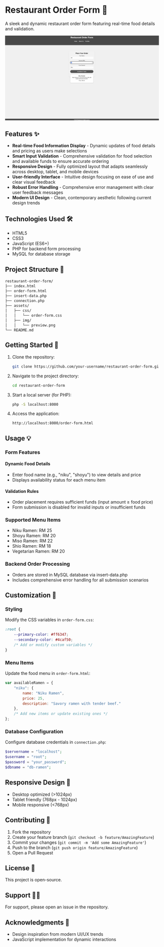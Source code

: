 # Restaurant Order Form 🍜

A sleek and dynamic restaurant order form featuring real-time food details and validation.

![Student Login Preview](assets/img/preview.png)

## Features ✨

* **Real-time Food Information Display** - Dynamic updates of food details and pricing as users make selections
* **Smart Input Validation** - Comprehensive validation for food selection and available funds to ensure accurate ordering
* **Responsive Design** - Fully optimized layout that adapts seamlessly across desktop, tablet, and mobile devices
* **User-friendly Interface** - Intuitive design focusing on ease of use and clear visual feedback
* **Robust Error Handling** - Comprehensive error management with clear user feedback messages
* **Modern UI Design** - Clean, contemporary aesthetic following current design trends

## Technologies Used 🛠️

* HTML5
* CSS3
* JavaScript (ES6+)
* PHP for backend form processing
* MySQL for database storage

## Project Structure 📁

```
restaurant-order-form/
├── index.html
├── order-form.html
├── insert-data.php
├── connection.php
├── assets/
│   ├── css/
│   │   └── order-form.css
│   ├── img/
│   │   └── preview.png
└── README.md
```

## Getting Started 🚀

1. Clone the repository:
   ```bash
   git clone https://github.com/your-username/restaurant-order-form.git
   ```

2. Navigate to the project directory:
   ```bash
   cd restaurant-order-form
   ```

3. Start a local server (for PHP):
   ```bash
   php -S localhost:8000
   ```

4. Access the application:
   ```
   http://localhost:8000/order-form.html
   ```

## Usage 💡

### Form Features

#### Dynamic Food Details
* Enter food name (e.g., "niku", "shoyu") to view details and price
* Displays availability status for each menu item

#### Validation Rules
* Order placement requires sufficient funds (input amount ≥ food price)
* Form submission is disabled for invalid inputs or insufficient funds

### Supported Menu Items

* Niku Ramen: RM 25
* Shoyu Ramen: RM 20
* Miso Ramen: RM 22
* Shio Ramen: RM 18
* Vegetarian Ramen: RM 20

### Backend Order Processing
* Orders are stored in MySQL database via insert-data.php
* Includes comprehensive error handling for all submission scenarios

## Customization 🎨

### Styling

Modify the CSS variables in `order-form.css`:
```css
:root {
    --primary-color: #ff6347;
    --secondary-color: #4caf50;
    /* Add or modify custom variables */
}
```

### Menu Items 

Update the food menu in `order-form.html`:
```javascript
var availableRamen = {
    "niku": {
        name: "Niku Ramen", 
        price: 25, 
        description: "Savory ramen with tender beef."
    },
    /* Add new items or update existing ones */
};
```

### Database Configuration

Configure database credentials in `connection.php`:
```php
$servername = "localhost";
$username = "root";
$password = "your_password";
$dbname = "db-ramen";
```

## Responsive Design 📱

* Desktop optimized (>1024px)
* Tablet friendly (768px - 1024px)
* Mobile responsive (<768px)

## Contributing 🤝

1. Fork the repository
2. Create your feature branch (`git checkout -b feature/AmazingFeature`)
3. Commit your changes (`git commit -m 'Add some AmazingFeature'`)
4. Push to the branch (`git push origin feature/AmazingFeature`)
5. Open a Pull Request

## License 📝

This project is open-source.

## Support 🙋‍♂️

For support, please open an issue in the repository.

## Acknowledgments 🙏

* Design inspiration from modern UI/UX trends
* JavaScript implementation for dynamic interactions